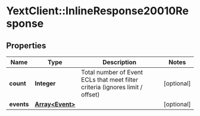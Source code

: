 # YextClient::InlineResponse20010Response

## Properties
Name | Type | Description | Notes
------------ | ------------- | ------------- | -------------
**count** | **Integer** | Total number of Event ECLs that meet filter criteria (ignores limit / offset) | [optional] 
**events** | [**Array&lt;Event&gt;**](Event.md) |  | [optional] 


